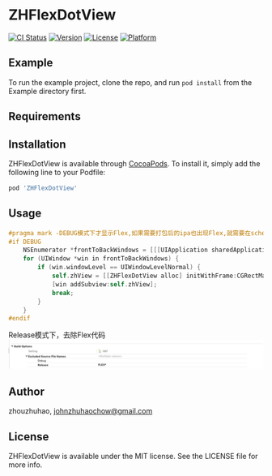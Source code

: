 # ZHFlexDotView

[![CI Status](https://img.shields.io/travis/zhouzhuhao/ZHFlexDotView.svg?style=flat)](https://travis-ci.org/zhouzhuhao/ZHFlexDotView)
[![Version](https://img.shields.io/cocoapods/v/ZHFlexDotView.svg?style=flat)](https://cocoapods.org/pods/ZHFlexDotView)
[![License](https://img.shields.io/cocoapods/l/ZHFlexDotView.svg?style=flat)](https://cocoapods.org/pods/ZHFlexDotView)
[![Platform](https://img.shields.io/cocoapods/p/ZHFlexDotView.svg?style=flat)](https://cocoapods.org/pods/ZHFlexDotView)

## Example

To run the example project, clone the repo, and run `pod install` from the Example directory first.

## Requirements

## Installation

ZHFlexDotView is available through [CocoaPods](https://cocoapods.org). To install
it, simply add the following line to your Podfile:

```ruby
pod 'ZHFlexDotView'
```

## Usage
```Objective-C
#pragma mark -DEBUG模式下才显示Flex,如果需要打包后的ipa也出现Flex,就需要在scheme中配置Archive时为debug
#if DEBUG
	NSEnumerator *frontToBackWindows = [[[UIApplication sharedApplication] windows] reverseObjectEnumerator];
	for (UIWindow *win in frontToBackWindows) {
		if (win.windowLevel == UIWindowLevelNormal) {
			self.zhView = [[ZHFlexDotView alloc] initWithFrame:CGRectMake(0, 200, 60, 60)];
			[win addSubview:self.zhView];
			break;
		}
	}
#endif
```
Release模式下，去除Flex代码
![image](https://github.com/zhouzhuhao/ZHFlexDotView/blob/master/images/WeChat8b62ad6f28a90d4fba0f23ea455f566e.png)


## Author

zhouzhuhao, johnzhuhaochow@gmail.com

## License

ZHFlexDotView is available under the MIT license. See the LICENSE file for more info.
